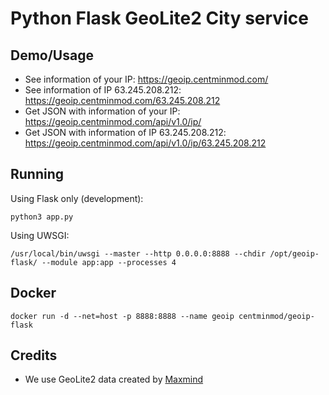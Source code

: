 # Python Flask GeoLite2 City service

## Demo/Usage
* See information of your IP: <https://geoip.centminmod.com/>
* See information of IP 63.245.208.212: <https://geoip.centminmod.com/63.245.208.212>
* Get JSON with information of your IP: <https://geoip.centminmod.com/api/v1.0/ip/>
* Get JSON with information of IP 63.245.208.212: <https://geoip.centminmod.com/api/v1.0/ip/63.245.208.212>

## Running
Using Flask only (development):
```
python3 app.py
```

Using UWSGI:
```
/usr/local/bin/uwsgi --master --http 0.0.0.0:8888 --chdir /opt/geoip-flask/ --module app:app --processes 4
```

## Docker

```
docker run -d --net=host -p 8888:8888 --name geoip centminmod/geoip-flask
```

## Credits
* We use GeoLite2 data created by [Maxmind](http://www.maxmind.com)
